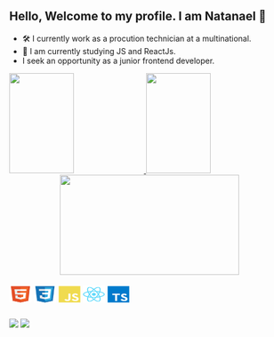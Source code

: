 ## Hello, Welcome to my profile. I am Natanael 👋

- 🛠 I currently work as a procution technician at a multinational.
- 📖 I am currently studying JS and ReactJs.
- I seek an opportunity as a junior frontend developer.

<div align="left">
  <a href="https://github.com/Natanael-de-paulo">
    <img height="180em" width="48%" src="https://github-readme-stats.vercel.app/api?username=Natanael-de-Paulo&show_icons=true&theme=dark&include_all_commits=true&count_private=true"/>
    <img height="180em" width="48%" src="https://github-readme-stats.vercel.app/api/top-langs/?username=Natanael-de-Paulo&layout=compact&langs_count=7&theme=dark"/>
  </a>
</div>

<div align='center'>
  <a href="https://github.com/Natanael-de-paulo">
    <img height="180em" width="80%" src="http://github-readme-streak-stats.herokuapp.com?user=NatanaelDePaulo&theme=dark" />
  </a>
</div>
  
<div style="display: inline_block"><br>
  <img align="center" alt="Natanael-HTML" height="30" width="40" src="https://raw.githubusercontent.com/devicons/devicon/master/icons/html5/html5-original.svg">
  <img align="center" alt="Natanael-CSS" height="30" width="40" src="https://raw.githubusercontent.com/devicons/devicon/master/icons/css3/css3-original.svg">
  <img align="center" alt="Natanael-Js" height="30" width="40" src="https://raw.githubusercontent.com/devicons/devicon/master/icons/javascript/javascript-plain.svg">
  <img align="center" alt="Natanael-React" height="30" width="40" src="https://raw.githubusercontent.com/devicons/devicon/master/icons/react/react-original.svg">
  <img align="center" alt="Natanael-Ts" height="30" width="40" src="https://raw.githubusercontent.com/devicons/devicon/master/icons/typescript/typescript-plain.svg">
</div>
  
##
  
<div> 
  <a href = "mailto:contatonatanaeldepaulo123@gmail.com"><img src="https://img.shields.io/badge/-Gmail-%23333?style=for-the-badge&logo=gmail&logoColor=white" target="_blank"></a>
  <a href="https://www.linkedin.com/in/natanael-de-paulo/" target="_blank"><img src="https://img.shields.io/badge/-LinkedIn-%230077B5?style=for-the-badge&logo=linkedin&logoColor=white" target="_blank"></a> 
</div>
